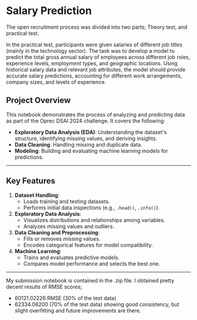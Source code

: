# Salary Prediction

The open recruitment process was divided into two parts; Theory test, and practical test.

In the practical test, participants were given salaries of different job titles (mainly in the technology sector). 
The task was to develop a model to predict the total gross annual salary of employees across different job roles, experience levels, employment types, and geographic locations. 
Using historical salary data and relevant job attributes, the model should provide accurate salary predictions, accounting for different work arrangements, company sizes, and levels of experience.

## Project Overview

This notebook demonstrates the process of analyzing and predicting data as part of the Oprec DSAI 2024 challenge. It covers the following:
- **Exploratory Data Analysis (EDA)**: Understanding the dataset's structure, identifying missing values, and deriving insights.
- **Data Cleaning**: Handling missing and duplicate data.
- **Modeling**: Building and evaluating machine learning models for predictions.

---

## Key Features

1. **Dataset Handling**:
   - Loads training and testing datasets.
   - Performs initial data inspections (e.g., `.head()`, `.info()`).
2. **Exploratory Data Analysis**:
   - Visualizes distributions and relationships among variables.
   - Analyzes missing values and outliers.
3. **Data Cleaning and Preprocessing**:
   - Fills or removes missing values.
   - Encodes categorical features for model compatibility.
4. **Machine Learning**:
   - Trains and evaluates predictive models.
   - Compares model performance and selects the best one.

---

My submission notebook is contained in the .zip file. 
I obtained pretty decent results of RMSE scores;
- 60121.02226 RMSE (30% of the test data)
- 62334.06200 (70% of the test data)
showing good consistency, but slight overfitting and future improvements are there.



